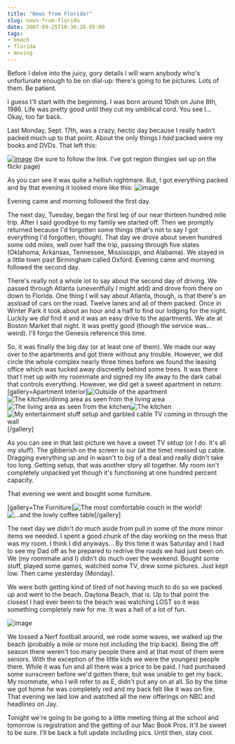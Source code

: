 ```yaml
---
title: "News from Florida!"
slug: news-from-florida
date: 2007-09-25T10:36:28-05:00
tags:
- beach
- florida
- moving
---
```

Before I delve into the juicy, gory details I will warn anybody who's unfortunate enough to be on dial-up: there's going to be pictures. Lots of them. Be patient.

I guess I'll start with the beginning. I was born around 10ish on June 8th, 1986. Life was pretty good until they cut my umbilical cord. You see I... Okay, too far back.

Last Monday, Sept. 17th, was a crazy, hectic day because I really hadn't packed much up to that point. About the only things I _had_ packed were my books and DVDs. That left this:

[![](http://farm2.static.flickr.com/1115/1420193247_fa89023cc4.jpg?v=0 "image")](http://www.flickr.com/photos/dxprog/1420193247/)
(be sure to follow the link. I've got region thingies set up on the flickr page)

As you can see it was quite a hellish nightmare. But, I got everything packed and by that evening it looked more like this:
![](http://farm2.static.flickr.com/1171/1421086050_df18fa477f.jpg?v=0 "image")

Evening came and morning followed the first day.

The next day, Tuesday, began the first leg of our near thirteen hundred mile trip. After I said goodbye to my family we started off. Then we promptly returned because I'd forgotten some things (that's not to say I got everything I'd forgotten, though). That day we drove about seven hundred some odd miles, well over half the trip, passing through five states (Oklahoma, Arkansas, Tennessee, Mississippi, and Alabama). We stayed in a little town past Birmingham called Oxford. Evening came and morning followed the second day.

There's really not a whole lot to say about the second day of driving. We passed through Atlanta (uneventfully I might add) and drove from there on down to Florida. One thing I will say about Atlanta, though, is that there's an assload of cars on the road. Twelve lanes and all of them packed. Once in Winter Park it took about an hour and a half to find our lodging for the night. Luckily we _did_ find it and it was an easy drive to the apartments. We ate at Boston Market that night. It was pretty good (though the service was... weird). I'll forgo the Genesis reference this time.

So, it was finally the big day (or at least one of them). We made our way over to the apartments and got there without any trouble. However, we did circle the whole complex nearly three times before we found the leasing office which was tucked away discreetly behind some trees. It was there that I met up with my roommate and signed my life away to the dark cabal that controls everything. However, we did get a sweet apartment in return:
[gallery=Apartment Interior]![](http://farm2.static.flickr.com/1236/1421089654_1a18b56f51.jpg?v=0 "Outside of the apartment")![](http://farm2.static.flickr.com/1108/1420210229_abcdacfb10.jpg?v=0 "The kitchen/dining area as seen from the living area")![](http://farm2.static.flickr.com/1119/1421096474_7c9f384a2b.jpg?v=0 "The living area as seen from the kitchen")![](http://farm2.static.flickr.com/1372/1420216699_1a8c8af39e.jpg?v=0 "The kitchen")![](http://farm2.static.flickr.com/1092/1421146404_8ebaa5d008.jpg?v=0 "My entertainment stuff setup and garbled cable TV coming in through the wall")[/gallery]

As you can see in that last picture we have a sweet TV setup (or I do. It's all my stuff). The gibberish on the screen is our (at the time) messed up cable. Dragging everything up and in wasn't to big of a deal and really didn't take too long. Getting setup, that was another story all together. My room isn't completely unpacked yet though it's functioning at one hundred percent capacity.

That evening we went and bought some furniture.

[gallery=The Furniture]![](http://farm2.static.flickr.com/1179/1420255003_9dbece64bd.jpg?v=0 "The most comfortable couch in the world!")![](http://farm2.static.flickr.com/1314/1420255853_82ff3bf7e3.jpg?v=0 "...and the lowly coffee table")[/gallery]

The next day we didn't do much aside from pull in some of the more minor items we needed. I spent a good chunk of the day working on the mess that was my room. I think I did anyways... By this time it was Saturday and I had to see my Dad off as he prepared to redrive the roads we had just been on. We (my roommate and I) didn't do much over the weekend. Bought some stuff, played some games, watched some TV, drew some pictures. Just kept low. Then came yesterday (Monday).

We were both getting kind of tired of not having much to do so we packed up and went to the beach. Daytona Beach, that is. Up to that point the closest I had ever been to the beach was watching LOST so it was something completely new for me. It was a hell of a lot of fun. 

![](http://farm2.static.flickr.com/1329/1437562805_85b20260f6.jpg?v=0 "image")

We tossed a Nerf football around, we rode some waves, we walked up the beach (probably a mile or more not including the trip back). Being the off season there weren't too many people there and at that most of them were seniors. With the exception of the little kids we were the youngest people there. While it was fun and all there was a price to be paid. I had purchased some sunscreen before we'd gotten there, but was unable to get my back. My roommate, who I will refer to as E, didn't put any on at all. So by the time we got home he was completely red and my back felt like it was on fire. That evening we laid low and watched all the new offerings on NBC and headlines on Jay.

Tonight we're going to be going to a little meeting thing at the school and tomorrow is registration and the getting of our Mac Book Pros. It'll be sweet to be sure. I'll be back a full update including pics. Until then, stay cool.

